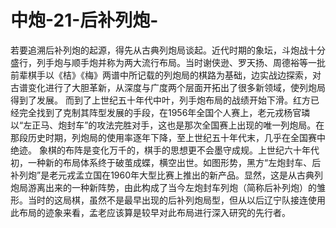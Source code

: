 # 中炮-21-后补列炮-

   若要追溯后补列炮的起源，得先从古典列炮局谈起。近代时期的象坛，斗炮战十分盛行，列手炮与顺手炮并称为两大流行布局。当时谢侠逊、罗天扬、周德裕等一批前辈棋手以《桔》《梅》两谱中所记载的列炮局的棋路为基础，边实战边探索，对古谱变化进行了大胆革新，从深度与广度两个层面开拓出了很多新领域，使列炮局得到了发展。
     而到了上世纪五十年代中叶，列手炮布局的战绩开始下滑。红方已经完全找到了克制其阵型发展的手段，在1956年全国个人赛上，老元戎杨官璘以“左正马、炮封车”的攻法完胜对手，这也是那次全国赛上出现的唯一列炮局。在那段历史时期，列炮局的使用率逐年下降，至上世纪五十年代末，几乎在全国赛中绝迹。
     象棋的布阵是变化万千的，棋手的思想更不会墨守成规。上世纪六十年代初，一种新的布局体系终于破茧成蝶，横空出世。如图形势，黑方“左炮封车、后补列炮”是老元戎孟立国在1960年大型比赛上推出的新产品。显然，这是从古典列炮局游离出来的一种新阵势，由此构成了当今左炮封车列炮（简称后补列炮）的雏形。当时的这局棋，虽然不是最早出现的后补列炮局型，但从以后辽宁队接连使用此布局的迹象来看，孟老应该算是较早对此布局进行深入研究的先行者。
